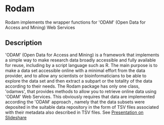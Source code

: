 # Rodam

Rodam implements the wrapper functions for 'ODAM' (Open Data for Access and Mining) Web Services

## Description

'ODAM' (Open Data for Access and Mining) is a framework that implements a simple way to make research data broadly accessible and fully available for reuse, including by a script language such as R. The main purpose is to make a data set accessible online with a minimal effort from the data provider, and to allow any scientists or bioinformaticians to be able to explore the data set and then extract a subpart or the totality of the data according to their needs. The Rodam package has only one class, 'odamws', that provides methods to allow you to retrieve online data using 'ODAM' Web Services. This obviously requires that data are implemented according the 'ODAM' approach , namely that the data subsets were deposited in the suitable data repository in the form of TSV files associated with  their metadata also described  in TSV files. See [Presentation on Slideshare](http://www.slideshare.net/danieljacob771282/odam-open-data-access-and-mining)


